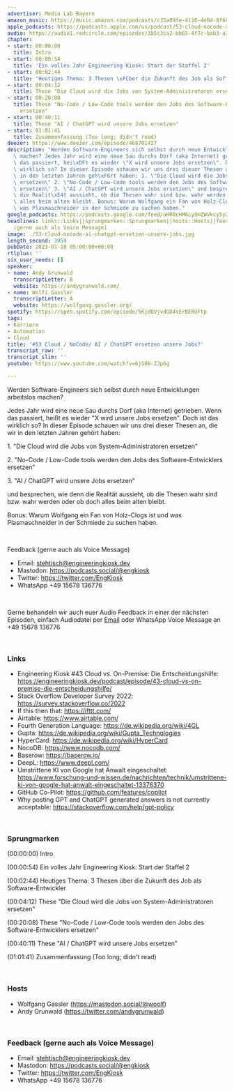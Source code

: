 ```yaml
---
advertiser: Media Lab Bayern
amazon_music: https://music.amazon.com/podcasts/c35a09fe-4116-4e04-8f68-77d61b112e46/episodes/ae6a8803-d57e-4493-b8be-f73480a35f01/engineering-kiosk-53-cloud-nocode-ai-chatgpt-ersetzen-unsere-jobs
apple_podcasts: https://podcasts.apple.com/us/podcast/53-cloud-nocode-ai-chatgpt-ersetzen-unsere-jobs/id1603082924?i=1000593364238&uo=4
audio: https://audio1.redcircle.com/episodes/3b5c3ca2-bb65-4f7c-bab3-a2d4439ef6ad/stream.mp3
chapter:
- start: 00:00:00
  title: Intro
- start: 00:00:54
  title: 'Ein volles Jahr Engineering Kiosk: Start der Staffel 2'
- start: 00:02:44
  title: "Heutiges Thema: 3 Thesen \xFCber die Zukunft des Job als Software-Entwickler"
- start: 00:04:12
  title: These "Die Cloud wird die Jobs von System-Administratoren ersetzen"
- start: 00:20:08
  title: These "No-Code / Low-Code tools werden den Jobs des Software-Entwicklers
    ersetzen"
- start: 00:40:11
  title: These "AI / ChatGPT wird unsere Jobs ersetzen"
- start: 01:01:41
  title: Zusammenfassung (Too long; didn't read)
deezer: https://www.deezer.com/episode/468701427
description: "Werden Software-Engineers sich selbst durch neue Entwicklungen arbeitslos\
  \ machen? Jedes Jahr wird eine neue Sau durchs Dorf (aka Internet) getrieben. Wenn\
  \ das passiert, hei\xDFt es wieder \"X wird unsere Jobs ersetzen\". Doch ist das\
  \ wirklich so? In dieser Episode schauen wir uns drei dieser Thesen an, die wir\
  \ in den letzten Jahren geh\xF6rt haben: 1. \"Die Cloud wird die Jobs von System-Administratoren\
  \ ersetzen\" 2. \"No-Code / Low-Code tools werden den Jobs des Software-Entwicklers\
  \ ersetzen\" 3. \"AI / ChatGPT wird unsere Jobs ersetzen\" und besprechen, wie denn\
  \ die Realit\xE4t aussieht, ob die Thesen wahr sind bzw. wahr werden oder ob doch\
  \ alles beim alten bleibt. Bonus: Warum Wolfgang ein Fan von Holz-Clogs ist und\
  \ was Plasmaschneider in der Schmiede zu suchen haben."
google_podcasts: https://podcasts.google.com/feed/aHR0cHM6Ly9mZWVkcy5yZWRjaXJjbGUuY29tLzBlY2ZkZmQ3LWZkYTEtNGMzZC05NTE1LTQ3NjcyN2Y5ZGY1ZQ/episode/ZjU0M2JiMTYtMDExOS00OWU3LTk5YzctZTBiMjUwMDRjZjZl?sa=X&ved=2ahUKEwjYiJHrtrz8AhXwn3IEHTZ-B_AQkfYCegQIARAF
headlines: links::Links||sprungmarken::Sprungmarken||hosts::Hosts||feedback-gerne-auch-als-voice-message::Feedback
  (gerne auch als Voice Message)
image: ./53-cloud-nocode-ai-chatgpt-ersetzen-unsere-jobs.jpg
length_second: 3959
pubDate: 2023-01-10 05:00:00+00:00
rtlplus: ''
six_user_needs: []
speaker:
- name: Andy Grunwald
  transcriptLetter: B
  website: https://andygrunwald.com/
- name: Wolfi Gassler
  transcriptLetter: A
  website: https://wolfgang.gassler.org/
spotify: https://open.spotify.com/episode/5KjdQVjvdGD4sErBERUFtp
tags:
- Karriere
- Automation
- Cloud
title: '#53 Cloud / NoCode/ AI / ChatGPT ersetzen unsere Jobs?'
transcript_raw: ''
transcript_slim: ''
youtube: https://www.youtube.com/watch?v=6jSO8-ZJp6g

---
```

<p>Werden Software-Engineers sich selbst durch neue Entwicklungen arbeitslos machen?</p><p>Jedes Jahr wird eine neue Sau durchs Dorf (aka Internet) getrieben. Wenn das passiert, heißt es wieder &#34;X wird unsere Jobs ersetzen&#34;. Doch ist das wirklich so? In dieser Episode schauen wir uns drei dieser Thesen an, die wir in den letzten Jahren gehört haben:</p><p>1. &#34;Die Cloud wird die Jobs von System-Administratoren ersetzen&#34;</p><p>2. &#34;No-Code / Low-Code tools werden den Jobs des Software-Entwicklers ersetzen&#34;</p><p>3. &#34;AI / ChatGPT wird unsere Jobs ersetzen&#34;</p><p>und besprechen, wie denn die Realität aussieht, ob die Thesen wahr sind bzw. wahr werden oder ob doch alles beim alten bleibt.</p><p>Bonus: Warum Wolfgang ein Fan von Holz-Clogs ist und was Plasmaschneider in der Schmiede zu suchen haben.</p><p><br></p><p>Feedback (gerne auch als Voice Message)</p><ul><li>Email: <a href="mailto:stehtisch@engineeringkiosk.dev" rel="nofollow">stehtisch@engineeringkiosk.dev</a></li><li>Mastodon: <a href="https://podcasts.social/@engkiosk" rel="nofollow">https://podcasts.social/@engkiosk</a></li><li>Twitter: <a href="https://twitter.com/EngKiosk" rel="nofollow">https://twitter.com/EngKiosk</a></li><li>WhatsApp +49 15678 136776</li></ul><p><br></p><p>Gerne behandeln wir auch euer Audio Feedback in einer der nächsten Episoden, einfach Audiodatei per <a href="https://engineeringkiosk.dev/kontakt/">Email</a> oder WhatsApp Voice Message an +49 15678 136776</p><p><br></p><h3 id="links">Links</h3><ul><li>Engineering Kiosk #43 Cloud vs. On-Premise: Die Entscheidungshilfe: <a href="https://engineeringkiosk.dev/podcast/episode/43-cloud-vs-on-premise-die-entscheidungshilfe/">https://engineeringkiosk.dev/podcast/episode/43-cloud-vs-on-premise-die-entscheidungshilfe/</a></li><li>Stack Overflow Developer Survey 2022: <a href="https://survey.stackoverflow.co/2022" rel="nofollow">https://survey.stackoverflow.co/2022</a></li><li>If this then that: <a href="https://ifttt.com/" rel="nofollow">https://ifttt.com/</a></li><li>Airtable: <a href="https://www.airtable.com/" rel="nofollow">https://www.airtable.com/</a></li><li>Fourth Generation Language: <a href="https://de.wikipedia.org/wiki/4GL" rel="nofollow">https://de.wikipedia.org/wiki/4GL</a></li><li>Gupta: <a href="https://de.wikipedia.org/wiki/Gupta_Technologies" rel="nofollow">https://de.wikipedia.org/wiki/Gupta_Technologies</a></li><li>HyperCard: <a href="https://de.wikipedia.org/wiki/HyperCard" rel="nofollow">https://de.wikipedia.org/wiki/HyperCard</a></li><li>NocoDB: <a href="https://www.nocodb.com/" rel="nofollow">https://www.nocodb.com/</a></li><li>Baserow: <a href="https://baserow.io/" rel="nofollow">https://baserow.io/</a></li><li>DeepL: <a href="https://www.deepl.com/" rel="nofollow">https://www.deepl.com/</a></li><li>Umstrittene KI von Google hat Anwalt eingeschaltet: <a href="https://www.forschung-und-wissen.de/nachrichten/technik/umstrittene-ki-von-google-hat-anwalt-eingeschaltet-13376370" rel="nofollow">https://www.forschung-und-wissen.de/nachrichten/technik/umstrittene-ki-von-google-hat-anwalt-eingeschaltet-13376370</a></li><li>GitHub Co-Pilot: <a href="https://github.com/features/copilot" rel="nofollow">https://github.com/features/copilot</a></li><li>Why posting GPT and ChatGPT generated answers is not currently acceptable: <a href="https://stackoverflow.com/help/gpt-policy" rel="nofollow">https://stackoverflow.com/help/gpt-policy</a></li></ul><p><br></p><h3 id="sprungmarken">Sprungmarken</h3><p><span>(00:00:00) Intro</span></p><p><span>(00:00:54) Ein volles Jahr Engineering Kiosk: Start der Staffel 2</span></p><p><span>(00:02:44) Heutiges Thema: 3 Thesen über die Zukunft des Job als Software-Entwickler</span></p><p><span>(00:04:12) These &#34;Die Cloud wird die Jobs von System-Administratoren ersetzen&#34;</span></p><p><span>(00:20:08) These &#34;No-Code / Low-Code tools werden den Jobs des Software-Entwicklers ersetzen&#34;</span></p><p><span>(00:40:11) These &#34;AI / ChatGPT wird unsere Jobs ersetzen&#34;</span></p><p><span>(01:01:41) Zusammenfassung (Too long; didn&#39;t read)</span></p><p><br></p><h3 id="hosts">Hosts</h3><ul><li>Wolfgang Gassler (<a href="https://mastodon.social/@woolf" rel="nofollow">https://mastodon.social/@woolf</a>)</li><li>Andy Grunwald (<a href="https://twitter.com/andygrunwald" rel="nofollow">https://twitter.com/andygrunwald</a>)</li></ul><p><br></p><h3 id="feedback-gerne-auch-als-voice-message">Feedback (gerne auch als Voice Message)</h3><ul><li>Email: <a href="mailto:stehtisch@engineeringkiosk.dev" rel="nofollow">stehtisch@engineeringkiosk.dev</a></li><li>Mastodon: <a href="https://podcasts.social/@engkiosk" rel="nofollow">https://podcasts.social/@engkiosk</a></li><li>Twitter: <a href="https://twitter.com/EngKiosk" rel="nofollow">https://twitter.com/EngKiosk</a></li><li>WhatsApp +49 15678 136776</li></ul>